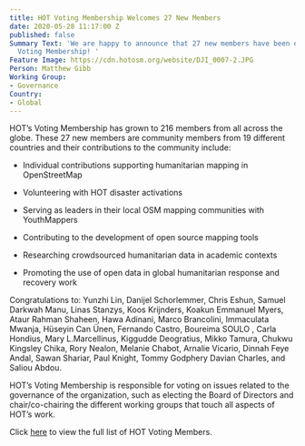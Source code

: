 ```yaml
---
title: HOT Voting Membership Welcomes 27 New Members
date: 2020-05-28 11:17:00 Z
published: false
Summary Text: 'We are happy to announce that 27 new members have been elected to HOT’s
  Voting Membership! '
Feature Image: https://cdn.hotosm.org/website/DJI_0007-2.JPG
Person: Matthew Gibb
Working Group:
- Governance
Country:
- Global
---
```


HOT’s Voting Membership has grown to 216 members from all across the globe. These 27 new members are community members from 19 different countries and their contributions to the community include:

* Individual contributions supporting humanitarian mapping in OpenStreetMap

* Volunteering with HOT disaster activations

* Serving as leaders in their local OSM mapping communities with YouthMappers

* Contributing to the development of open source mapping tools

* Researching crowdsourced humanitarian data in academic contexts

* Promoting the use of open data in global humanitarian response and recovery work

Congratulations to: Yunzhi Lin, Danijel Schorlemmer, Chris Eshun, Samuel Darkwah Manu, Linas Stanzys, Koos Krijnders, Koakun Emmanuel Myers, Ataur Rahman Shaheen, Hawa Adinani, Marco Brancolini, Immaculata Mwanja, Hüseyin Can Ünen, Fernando Castro, Boureima SOULO , Carla Hondius, Mary L.Marcellinus, Kiggudde Deogratius, Mikko Tamura, Chukwu Kingsley Chika, Rory Nealon, Melanie Chabot, Arnalie Vicario, Dinnah Feye Andal, Sawan Shariar, Paul Knight, Tommy Godphery Davian Charles, and Saliou Abdou.

HOT’s Voting Membership is responsible for voting on issues related to the governance of the organization, such as electing the Board of Directors and chair/co-chairing the different working groups that touch all aspects of HOT’s work.

Click [here](https://www.hotosm.org/voting-members) to view the full list of HOT Voting Members.